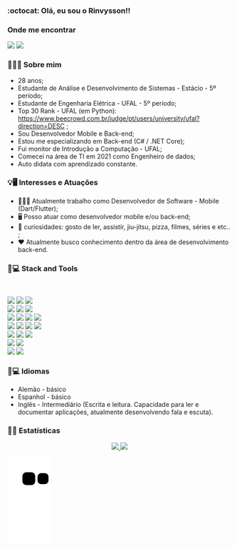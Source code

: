 ### :octocat: Olá, eu sou o Rinvysson!!

### Onde me encontrar

<div>

<a href="https://www.linkedin.com/in/rinvysson/" target="_blank"><img src="https://img.shields.io/badge/LinkedIn-0077B5?style=for-the-badge&logo=linkedin&logoColor=white" target="_blank"></a>
<a href="https://wa.me/5582981337748" target="_blank"><img src="https://img.shields.io/badge/WhatsApp-25D366?style=for-the-badge&logo=whatsapp&logoColor=white" target="_blank"></a>

</div>

### 👨🏻‍💻 Sobre mim

- 28 anos;
- Estudante de Análise e Desenvolvimento de Sistemas - Estácio - 5º período;
- Estudante de Engenharia Elétrica - UFAL - 5º período;
- Top 30 Rank - UFAL (em Python): https://www.beecrowd.com.br/judge/pt/users/university/ufal?direction=DESC ;
- Sou Desenvolvedor Mobile e Back-end;
- Estou me especializando em Back-end (C# / .NET Core);
- Fui monitor de Introdução a Computação - UFAL;
- Comecei na área de TI em 2021 como Engenheiro de dados;
- Auto didata com aprendizado constante.

### 💡🖥️ Interesses e Atuações
- 👨🏻‍💻 Atualmente trabalho como Desenvolvedor de Software - Mobile (Dart/Flutter);
- 🖥️ Posso atuar como desenvolvedor mobile e/ou back-end;
- 🤡 curiosidades: gosto de ler, assistir, jiu-jitsu, pizza, filmes, séries e etc.. ;
- ❤️ Atualmente busco conhecimento dentro da área de desenvolvimento back-end.

### 🚀💻 Stack and Tools

<div style="display: inline_block"><br>

<a><img src = "https://img.shields.io/badge/Linux-FCC624?style=for-the-badge&logo=linux&logoColor=black"></a>
<a><img src = "https://img.shields.io/badge/Windows-0078D6?style=for-the-badge&logo=windows&logoColor=white"></a>
<a><img src = "https://img.shields.io/badge/mac%20os-000000?style=for-the-badge&logo=apple&logoColor=white"></a><br>
<a><img src = "https://img.shields.io/badge/GIT-E44C30?style=for-the-badge&logo=git&logoColor=white"></a>
<a><img src = "https://img.shields.io/badge/Bitbucket-0747a6?style=for-the-badge&logo=bitbucket&logoColor=white"></a>
<a><img src =	"https://img.shields.io/badge/GitHub-100000?style=for-the-badge&logo=github&logoColor=white"></a><br>
<a><img src = "https://img.shields.io/badge/JavaScript-F7DF1E?style=for-the-badge&logo=javascript&logoColor=black"></a>
<a><img src = "https://img.shields.io/badge/C%23-239120?style=for-the-badge&logo=c-sharp&logoColor=white"></a>
<a><img src = "https://img.shields.io/badge/Dart-0175C2?style=for-the-badge&logo=dart&logoColor=white"></a>
<a><img src = "https://img.shields.io/badge/Shell_Script-121011?style=for-the-badge&logo=gnu-bash&logoColor=white"></a><br>
<a><img src = "https://img.shields.io/badge/Flutter-02569B?style=for-the-badge&logo=flutter&logoColor=white"></a>
<a><img src = "https://img.shields.io/badge/Node.js-43853D?style=for-the-badge&logo=node.js&logoColor=white"></a>
<a><img src = "https://img.shields.io/badge/Express.js-404D59?style=for-the-badge"></a>
<a><img src = "https://img.shields.io/badge/.NET-5C2D91?style=for-the-badge&logo=.net&logoColor=white"></a><br>
<a><img src = "https://img.shields.io/badge/Microsoft_SQL_Server-CC2927?style=for-the-badge&logo=microsoft-sql-server&logoColor=white"></a>
<a><img src = "https://img.shields.io/badge/PostgreSQL-316192?style=for-the-badge&logo=postgresql&logoColor=white"></a>
<a><img src = "https://img.shields.io/badge/MongoDB-4EA94B?style=for-the-badge&logo=mongodb&logoColor=white"></a> <br>
<a><img src = "https://img.shields.io/badge/Amazon_AWS-232F3E?style=for-the-badge&logo=amazon-aws&logoColor=white"></a>
<a><img src = "https://img.shields.io/badge/microsoft%20azure-0089D6?style=for-the-badge&logo=microsoft-azure&logoColor=white"></a><br>
<a><img src = "https://img.shields.io/badge/Azure_DevOps-0078D7?style=for-the-badge&logo=azure-devops&logoColor=white"></a>
<a><img src = "https://img.shields.io/badge/GitLab-330F63?style=for-the-badge&logo=gitlab&logoColor=white"></a>

</div>

### 🚀💻 Idiomas

- Alemão - básico
- Espanhol - básico
- Inglês - Intermediário (Escrita e leitura. Capacidade para ler e documentar aplicações, atualmente desenvolvendo fala e escuta).

### 🧮📐 Estatísticas

<div align="center">
  <a href="https://github.com/rinvyssondev">
  <img height="180em" src="https://github-readme-stats.vercel.app/api?username=rinvyssondev&show_icons=true&theme=dracula&include_all_commits=true&count_private=true"/>
  <img height="180em" src="https://github-readme-stats.vercel.app/api/top-langs/?username=rinvyssondev&layout=compact&langs_count=7&theme=dracula"/>
</div>

![Snake animation](https://github.com/rinvyssondev/rinvyssondev/blob/output/github-contribution-grid-snake.svg)
